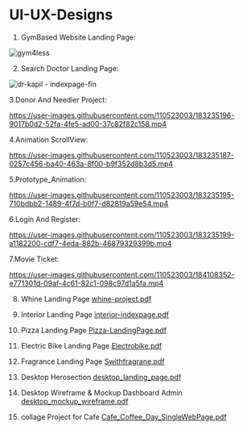# UI-UX-Designs

1. GymBased Website Landing Page:

![gym4less](https://github.com/Darshan721/UI-UX-Design/assets/110523003/82bdc65f-88c0-44e5-b20a-b330d20da671)

2. Search Doctor Landing Page:

![dr-kapil - indexpage-fin](https://github.com/Darshan721/UI-UX-Design/assets/110523003/d90a4d05-0d0b-43da-a713-e0c3f3fedde2)

3.Donor And Needier Project:

https://user-images.githubusercontent.com/110523003/183235196-9017b0d2-52fa-4fe5-ad00-37c82f82c158.mp4

4.Animation ScrollView:

https://user-images.githubusercontent.com/110523003/183235187-0257c456-ba40-463a-8f00-b9f352d8b3d5.mp4

5.Prototype_Animation:

https://user-images.githubusercontent.com/110523003/183235195-710bdbb2-1489-4f7d-b0f7-d82819a59e54.mp4

6.Login And Register:

https://user-images.githubusercontent.com/110523003/183235199-a1182200-cdf7-4eda-882b-46879329399b.mp4

7.Movie Ticket:

https://user-images.githubusercontent.com/110523003/184108352-e771301d-09af-4c61-82c1-098c97d1a5fa.mp4

8. Whine Landing Page
[whine-project.pdf](https://github.com/user-attachments/files/15686273/whine-project.pdf)

9. Interior Landing Page
[interior-indexpage.pdf](https://github.com/user-attachments/files/15686409/interior-indexpage.pdf)

10. Pizza Landing Page
[Pizza-LandingPage.pdf](https://github.com/user-attachments/files/15686447/Pizza-LandingPage.pdf)

11. Electric Bike Landing Page 
[Electrobike.pdf](https://github.com/Darshan721/UI-UX-Design/files/13771151/Electrobike.pdf)

12. Fragrance Landing Page
[Swithfragrane.pdf](https://github.com/Darshan721/UI-UX-Design/files/13771149/Swithfragrane.pdf)

13. Desktop Herosection
[desktop_landing_page.pdf](https://github.com/Darshan721/UI-UX-Design/files/9274422/desktop_landing_page.pdf)

14. Desktop Wireframe & Mockup Dashboard Admin
[desktop_mockup_wireframe.pdf](https://github.com/Darshan721/UI-UX-Design/files/9274424/desktop_mockup_wireframe.pdf)

15. collage Project for Cafe
[Cafe_Coffee_Day_SingleWebPage.pdf](https://github.com/Darshan721/UI-UX-Design/files/9274434/Cafe_Coffee_Day_SingleWebPage.pdf)


